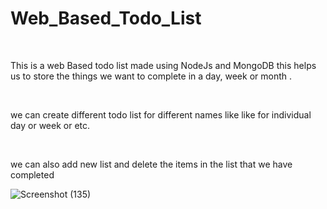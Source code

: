 # Web_Based_Todo_List
<br>
<p>
This is a web Based todo list made using NodeJs and MongoDB this helps us to store the things we want to complete in a day, week or month .
</p>
<br>
<p>
we can create different todo list for different names like like for individual day or week or etc.
</p>
<br>
<p>
we can also add new list and delete the items in the list that we have completed
</p>

![Screenshot (135)](https://user-images.githubusercontent.com/60296760/118593199-21fc7700-b75c-11eb-8950-ab1bba0d2b58.png)

